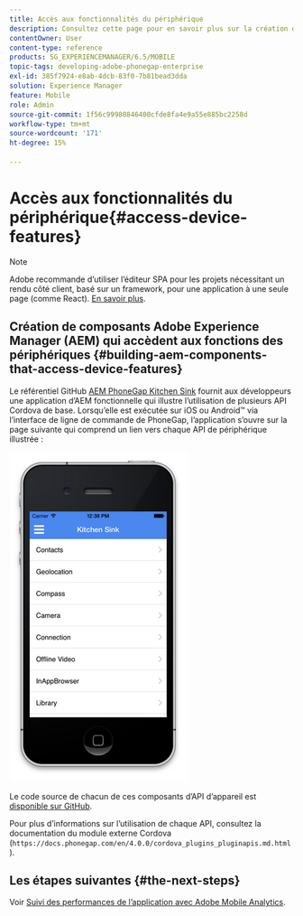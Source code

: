 ```yaml
---
title: Accès aux fonctionnalités du périphérique
description: Consultez cette page pour en savoir plus sur la création de composants Adobe Experience Manager (AEM) qui accèdent aux fonctionnalités des périphériques. Le référentiel GitHub PhoneGap Kitchen AEM fournit aux développeurs une application AEM fonctionnelle qui illustre l’utilisation de plusieurs API Cordova de base.
contentOwner: User
content-type: reference
products: SG_EXPERIENCEMANAGER/6.5/MOBILE
topic-tags: developing-adobe-phonegap-enterprise
exl-id: 385f7924-e8ab-4dcb-83f0-7b81bead3dda
solution: Experience Manager
feature: Mobile
role: Admin
source-git-commit: 1f56c99980846400cfde8fa4e9a55e885bc2258d
workflow-type: tm+mt
source-wordcount: '171'
ht-degree: 15%

---
```


# Accès aux fonctionnalités du périphérique{#access-device-features}

>[!NOTE]
>
>Adobe recommande d’utiliser l’éditeur SPA pour les projets nécessitant un rendu côté client, basé sur un framework, pour une application à une seule page (comme React). [En savoir plus](/help/sites-developing/spa-overview.md).

## Création de composants Adobe Experience Manager (AEM) qui accèdent aux fonctions des périphériques {#building-aem-components-that-access-device-features}

Le référentiel GitHub [AEM PhoneGap Kitchen Sink](https://github.com/blefebvre/aem-phonegap-kitchen-sink) fournit aux développeurs une application d’AEM fonctionnelle qui illustre l’utilisation de plusieurs API Cordova de base. Lorsqu’elle est exécutée sur iOS ou Android™ via l’interface de ligne de commande de PhoneGap, l’application s’ouvre sur la page suivante qui comprend un lien vers chaque API de périphérique illustrée :

![chlimage_1-107](assets/chlimage_1-107.png)

Le code source de chacun de ces composants d’API d’appareil est [ disponible sur GitHub](https://github.com/blefebvre/aem-phonegap-kitchen-sink/tree/master/content/src/main/content/jcr_root/apps/brucelefebvre/kitchen-sink/components).

Pour plus d’informations sur l’utilisation de chaque API, consultez la documentation du module externe Cordova (`https://docs.phonegap.com/en/4.0.0/cordova_plugins_pluginapis.md.html`).

## Les étapes suivantes {#the-next-steps}

Voir [Suivi des performances de l’application avec Adobe Mobile Analytics](/help/mobile/phonegap-intro-to-app-analytics.md).

